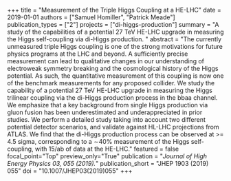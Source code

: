 +++
title = "Measurement of the Triple Higgs Coupling at a HE-LHC"
date = 2019-01-01
authors = ["Samuel Homiller", "Patrick Meade"]
publication_types = ["2"]
projects = ["di-higgs-production"]
summary = "A study of the capabilities of a potential 27 TeV HE-LHC upgrade in measuring the Higgs self-coupling via di-Higgs production. "
abstract = "The currently unmeasured triple Higgs coupling is one of the strong motivations for future physics programs at the LHC and beyond. A sufficiently precise measurement can lead to qualitative changes in our understanding of electroweak symmetry breaking and the cosmological history of the Higgs potential. As such, the quantitative measurement of this coupling is now one of the benchmark measurements for any proposed collider. We study the capability of a potential 27 TeV HE-LHC upgrade in measuring the Higgs trilinear coupling via the di-Higgs production process in the bbaa channel. We emphasize that a key background from single Higgs production via gluon fusion has been underestimated and underappreciated in prior studies. We perform a detailed study taking into account two different potential detector scenarios, and validate against HL-LHC projections from ATLAS. We find that the di-Higgs production process can be observed at >= 4.5 sigma, corresponding to a ∼40% measurement of the Higgs self-coupling, with 15/ab of data at the HE-LHC."
featured = false
focal_point="Top"
preview_only="True"
publication = "*Journal of High Energy Physics 03, 055 (2019).*"
publication_short = "JHEP 1903 (2019) 055"
doi = "10.1007/JHEP03(2019)055"
+++
